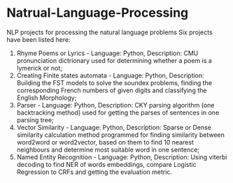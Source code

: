 # Natrual-Language-Processing
NLP projects for processing the natural language problems
Six projects have been listed here:
1. Rhyme Poems or Lyrics - Language: Python, Description: CMU pronunciation dictrionary used for determining whether a poem
is a lymerick or not;
2. Creating Finite states automata - Language: Python, Description: Building the FST models to solve the soundex problems, 
finding the corresponding French numbers of given digits and classifying the English Morphology;
3. Parser - Language: Python, Description: CKY parsing algorithm (one backtracking method) used for getting the parses of 
sentences in one parsing tree;
4. Vector Similarity - Language: Python, Description: Sparse or Dense similarity calculation method programmed for finding 
similarity between word2word or word2vector, based on them to find 10 nearest neighbours and determine most suitable word in
one sentence;
5. Named Entity Recognition - Language: Python, Description: Using viterbi decoding to find NER of words embeddings, compare 
Logistic Regression to CRFs and getting the evaluation metric.
